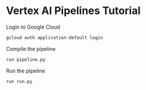 # Vertex AI Pipelines Tutorial

Login to Google Cloud
```bash
gcloud auth application-default login
```

Compile the pipeline
```bash
run pipeline.py
```

Run the pipeline
```bash
run run.py
```
